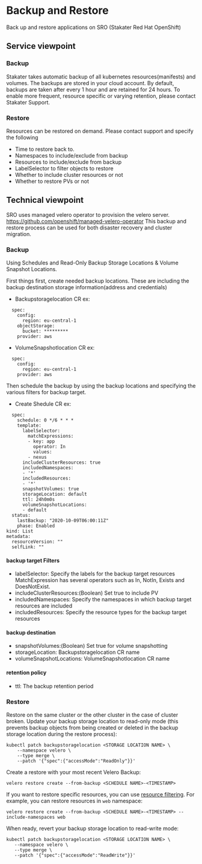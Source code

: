 # Backup and Restore

Back up and restore applications on SRO (Stakater Red Hat OpenShift)

## Service viewpoint
### Backup

Stakater takes automatic backup of all kubernetes resources(manifests) and volumes. The backups are stored in your cloud account. By default, backups are taken after every 1 hour and are retained for 24 hours. To enable more frequent, resource specific or varying retention, please contact Stakater Support.

### Restore

Resources can be restored on demand. Please contact support and specify the following 

- Time to restore back to.
- Namespaces to include/exclude from backup
- Resources to include/exclude from backup
- LabelSelector to filter objects to restore
- Whether to include cluster resources or not
- Whether to restore PVs or not

## Technical viewpoint
SRO uses managed velero operator to provision the velero server. https://github.com/openshift/managed-velero-operator
This backup and restore process can be used for both disaster recovery and cluster migration.

### Backup
Using Schedules and Read-Only Backup Storage Locations & Volume Snapshot Locations.

First things first, create needed backup locations.
These are including the backup destination storage information(address and credentials)
- Backupstoragelocation CR
ex:
~~~
  spec:
    config:
      region: eu-central-1
    objectStorage:
      bucket: *********
    provider: aws
~~~
- VolumeSnapshotlocation CR
ex:
~~~
  spec:
    config:
      region: eu-central-1
    provider: aws
~~~
Then schedule the backup by using the backup locations and specifying the various filters for backup target.
- Create Shedule CR
ex:
~~~
  spec:
    schedule: 0 */6 * * *
    template:
      labelSelector:
        matchExpressions:
        - key: app
          operator: In
          values:
        - nexus
      includeClusterResources: true
      includedNamespaces:
      - '*'
      includedResources:
      - '*'
      snapshotVolumes: true
      storageLocation: default
      ttl: 24h0m0s
      volumeSnapshotLocations:
      - default
  status:
    lastBackup: "2020-10-09T06:00:11Z"
    phase: Enabled
kind: List
metadata:
  resourceVersion: ""
  selfLink: ""
~~~
#### backup target Filters
- labelSelector: Specify the labels for the backup target resources
   MatchExpression has several operators such as In, NotIn, Exists and DoesNotExist.
- includeClusterResources:(Boolean) Set true to include PV
- includedNamespaces: Specify the namespaces in which backup target resources are included
- includedResources: Specify the resource types for the backup target resources
#### backup destination
- snapshotVolumes:(Boolean) Set true for volume snapshotting
- storageLocation: Backupstoragelocation CR name
- volumeSnapshotLocations: VolumeSnapshotlocation CR name
#### retention policy
- ttl: The backup retention period

### Restore
Restore on the same cluster or the other cluster in the case of cluster broken.
Update your backup storage location to read-only mode (this prevents backup objects from being created or deleted in the backup storage location during the restore process):
~~~
kubectl patch backupstoragelocation <STORAGE LOCATION NAME> \
    --namespace velero \
    --type merge \
    --patch '{"spec":{"accessMode":"ReadOnly"}}'
~~~
Create a restore with your most recent Velero Backup:
~~~
velero restore create --from-backup <SCHEDULE NAME>-<TIMESTAMP>
~~~
If you want to restore specific resources, you can use [resource filtering](https://velero.io/docs/main/resource-filtering/).
For example, you can restore resources in `web` namespace:
```
velero restore create --from-backup <SCHEDULE NAME>-<TIMESTAMP> --include-namespaces web
```
When ready, revert your backup storage location to read-write mode:
~~~
kubectl patch backupstoragelocation <STORAGE LOCATION NAME> \
   --namespace velero \
   --type merge \
   --patch '{"spec":{"accessMode":"ReadWrite"}}'
~~~
